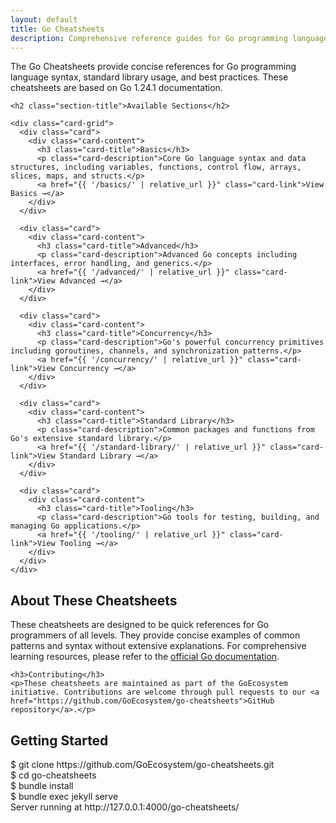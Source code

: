 ```yaml
---
layout: default
title: Go Cheatsheets
description: Comprehensive reference guides for Go programming language
---
```


<div class="container">
  <div class="section">
    <p>The Go Cheatsheets provide concise references for Go programming language syntax, standard library usage, and best practices. These cheatsheets are based on Go 1.24.1 documentation.</p>

    <h2 class="section-title">Available Sections</h2>
    
    <div class="card-grid">
      <div class="card">
        <div class="card-content">
          <h3 class="card-title">Basics</h3>
          <p class="card-description">Core Go language syntax and data structures, including variables, functions, control flow, arrays, slices, maps, and structs.</p>
          <a href="{{ '/basics/' | relative_url }}" class="card-link">View Basics →</a>
        </div>
      </div>
      
      <div class="card">
        <div class="card-content">
          <h3 class="card-title">Advanced</h3>
          <p class="card-description">Advanced Go concepts including interfaces, error handling, and generics.</p>
          <a href="{{ '/advanced/' | relative_url }}" class="card-link">View Advanced →</a>
        </div>
      </div>
      
      <div class="card">
        <div class="card-content">
          <h3 class="card-title">Concurrency</h3>
          <p class="card-description">Go's powerful concurrency primitives including goroutines, channels, and synchronization patterns.</p>
          <a href="{{ '/concurrency/' | relative_url }}" class="card-link">View Concurrency →</a>
        </div>
      </div>
      
      <div class="card">
        <div class="card-content">
          <h3 class="card-title">Standard Library</h3>
          <p class="card-description">Common packages and functions from Go's extensive standard library.</p>
          <a href="{{ '/standard-library/' | relative_url }}" class="card-link">View Standard Library →</a>
        </div>
      </div>
      
      <div class="card">
        <div class="card-content">
          <h3 class="card-title">Tooling</h3>
          <p class="card-description">Go tools for testing, building, and managing Go applications.</p>
          <a href="{{ '/tooling/' | relative_url }}" class="card-link">View Tooling →</a>
        </div>
      </div>
    </div>
  </div>

  <div class="section">
    <h2 class="section-title">About These Cheatsheets</h2>
    <p>These cheatsheets are designed to be quick references for Go programmers of all levels. They provide concise examples of common patterns and syntax without extensive explanations. For comprehensive learning resources, please refer to the <a href="https://go.dev/doc/">official Go documentation</a>.</p>
    
    <h3>Contributing</h3>
    <p>These cheatsheets are maintained as part of the GoEcosystem initiative. Contributions are welcome through pull requests to our <a href="https://github.com/GoEcosystem/go-cheatsheets">GitHub repository</a>.</p>
  </div>
</div>

<div class="getting-started">
  <div class="container">
    <h2>Getting Started</h2>
    <div class="terminal">
      <div class="terminal-line">$ git clone https://github.com/GoEcosystem/go-cheatsheets.git</div>
      <div class="terminal-line">$ cd go-cheatsheets</div>
      <div class="terminal-line">$ bundle install</div>
      <div class="terminal-line">$ bundle exec jekyll serve</div>
      <div class="terminal-line">Server running at http://127.0.0.1:4000/go-cheatsheets/</div>
    </div>
  </div>
</div>
